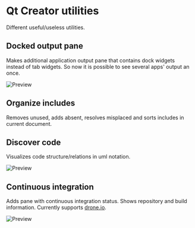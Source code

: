 # Qt Creator utilities

Different useful/useless utilities.

## Docked output pane

Makes additional application output pane that contains dock widgets instead of tab widgets.
So now it is possible to see several apps' output an once.

![Preview](util/dockoutput.png?raw=true)

## Organize includes

Removes unused, adds absent, resolves misplaced and sorts includes in current document.

## Discover code

Visualizes code structure/relations in uml notation.

![Preview](util/codediscover.png?raw=true)

## Continuous integration

Adds pane with continuous integration status. Shows repository and build information.
Currently supports [drone.io](https://drone.io/).

![Preview](util/ci.png?raw=true)
